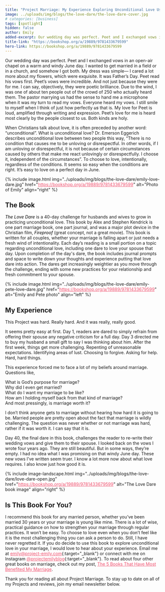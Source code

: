 ```yaml
---
title: "Project Marriage: My Experience Exploring Unconditional Love Using the Book, “The Love Dare”"
image: ../uploads/img/blogs/the-love-dare/the-love-dare-cover.jpg
# categories: [business]
tags: [spotlight]
hidden: false
author: Emily
added-excerpt: Our wedding day was perfect. Peet and I exchanged vows in an open-air chapel on a warm and windy June day. I wanted to get married in a field or in a church, and somehow I got both. My dress was simple— I cared a lot more about my flowers, which were exquisite. It was Father’s Day. Peet read his vows first. Peet’s vows were incredible. And not just because they were for me. I can say, objectively, they were poetic brilliance. Due to the wind, I was one of about ten people out of the crowd of 250 who actually heard them.
title-link: "https://bookshop.org/a/19889/9781433679599"
hero-link: https://bookshop.org/a/19889/9781433679599
---
```


<style> em {color: black;} p a {color: #f0506e;}</style>

Our wedding day was perfect. Peet and I exchanged vows in an open-air chapel on a warm and windy June day. I wanted to get married in a field or in a church, and somehow I got both. My dress was simple— I cared a lot more about my flowers, which were exquisite. It was Father’s Day. Peet read his vows first. Peet’s vows were incredible. And not just because they were for me. I can say, objectively, they were poetic brilliance. Due to the wind, I was one of about ten people out of the crowd of 250 who actually heard them. The pastor marrying us had the sense to hand me a microphone when it was my turn to read my vows. Everyone heard my vows. I still smile to myself when I think of just how perfectly _us_ that is. My love for Peet is loud, amplified through writing and expression. Peet’s love for me is heard most clearly by the people closest to us. Both kinds are holy.

When Christians talk about love, it is often preceded by another word: “unconditional”. What is unconditional love? Dr. Emerson Eggerich describes unconditional love between two people this way, “There is no condition that causes me to be unloving or disrespectful. In other words, if I am unloving or disrespectful, it is not because of certain circumstances caused by others that make me react unlovingly or disrespectfully. I choose it, independent of the circumstances”. To choose to love, intentionally, regardless of the conditions. It seems so easy when the conditions are right. It’s easy to love on a perfect day in June.

{% include image.html img="../uploads/img/blogs/the-love-dare/emily-love-dare.jpg" href="https://bookshop.org/a/19889/9781433679599" alt="Photo of Emily" align="right" %}

## The Book

_The Love Dare_ is a 40-day challenge for husbands and wives to grow in practicing unconditional love. This book by Alex and Stephen Kendrick is one part marriage book, one part journal, and was a major plot device in the Christian film, _Fireproof_ (great concept, not a great movie). This book is written for all couples, whether your marriage is falling apart or just needs a fresh wind of intentionality. Each day’s reading is a small portion on a topic regarding unconditional love, including one dare to love your spouse that day. Upon completion of the day's dare, the book includes journal prompts and space to write down your thoughts and experience putting that love dare into action. The dares get increasingly weightier as you move through the challenge, ending with some new practices for your relationship and fresh commitment to your spouse.

{% include image.html img="../uploads/img/blogs/the-love-dare/emily-pete-love-dare.jpg" href="https://bookshop.org/a/19889/9781433679599" alt="Emily and Pete photo" align="left" %}

## My Experience

This Project was hard. Really hard.
And it was really, really good.

It seems pretty easy at first. Day 1, readers are dared to simply refrain from offering their spouse any negative criticism for a full day. Day 3 directed me to buy my husband a small gift to say I was thinking about him. After the first week, things get more challenging. Repenting of unreasonable expectations. Identifying areas of lust. Choosing to forgive. Asking for help. Hard, hard things.

This experience forced me to face a lot of my beliefs around marriage. Questions like,

What is God’s purpose for marriage?<br>
Why did I even get married?<br>
What do I want my marriage to be like?<br>
How am I holding myself back from that kind of marriage?<br>
And most pressingly, is marriage worth it?

I don’t think anyone gets to marriage without hearing how hard it is going to be. Married people are pretty open about the fact that marriage is wildly challenging. The question was never whether or not marriage was hard, rather if it was worth it. I can say that it is.

Day 40, the final dare in this book, challenges the reader to re-write their wedding vows and give them to their spouse. I looked back on the vows I wrote four years ago. They are still beautiful. But in some ways, they’re empty. I had no idea what I was promising on that windy June day. These new vows I’ve written seem truer. I know a lot more now about what love requires. I also know just how good it is.

{% include image-landscape.html img="../uploads/img/blogs/the-love-dare/love-dare-open.jpg" href="https://bookshop.org/a/19889/9781433679599" alt="The Love Dare book image" align="right" %}

## Is This Book For You?

I recommend this book for any married person, whether you’ve been married 30 years or your marriage is young like mine. There is a lot of wise, practical guidance on how to strengthen your marriage through regular practices. It won’t be easy. To choose to love even when you don’t feel like it is the most challenging thing you can ask a person to do. Still, I have never regretted it. If you do decide to use this book to explore unconditional love in your marriage, I would love to hear about your experience. Email me at [emily@project-emily.com](mailto:emily@project-emily.com){:target="\_blank"} or connect with me on Instagram [@projectemilyblog](https://www.instagram.com/projectemilyblog/){:target="\_blank"}.
To read about four other great books on marriage, check out my post, [The 5 Books That Have Most Benefited My Marriage](https://project-emily.com/5-books-that-benefited-my-marriage/).

Thank you for reading all about Project Marriage. To stay up to date on all of my Projects and reviews, join my email newsletter below.
